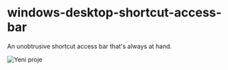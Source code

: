 # windows-desktop-shortcut-access-bar
An unobtrusive shortcut access bar that's always at hand.

![Yeni proje](https://user-images.githubusercontent.com/44980984/179366406-b8b0b892-66d7-4a3b-a19a-c51668ae7a55.gif)
